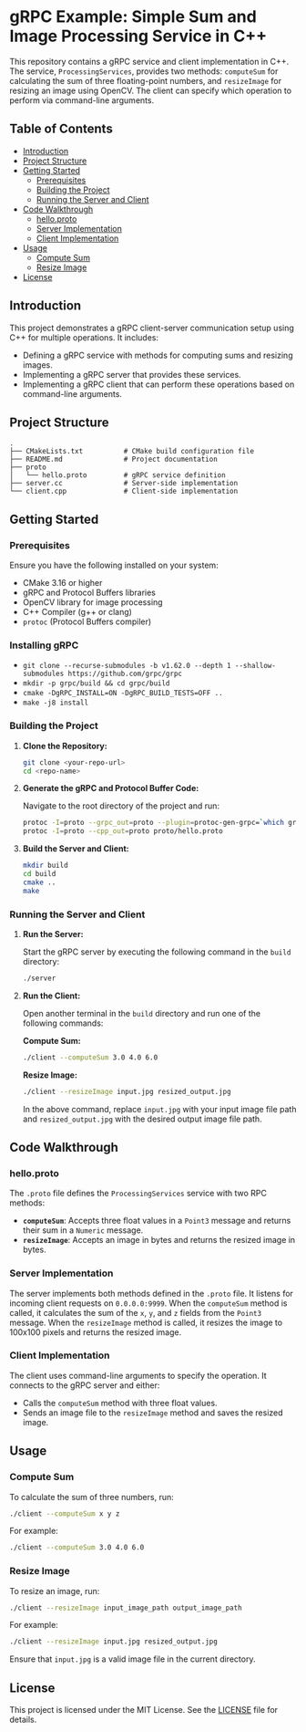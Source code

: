 
# gRPC Example: Simple Sum and Image Processing Service in C++

This repository contains a gRPC service and client implementation in C++. The service, `ProcessingServices`, provides two methods: `computeSum` for calculating the sum of three floating-point numbers, and `resizeImage` for resizing an image using OpenCV. The client can specify which operation to perform via command-line arguments.

## Table of Contents

- [Introduction](#introduction)
- [Project Structure](#project-structure)
- [Getting Started](#getting-started)
  - [Prerequisites](#prerequisites)
  - [Building the Project](#building-the-project)
  - [Running the Server and Client](#running-the-server-and-client)
- [Code Walkthrough](#code-walkthrough)
  - [hello.proto](#helloproto)
  - [Server Implementation](#server-implementation)
  - [Client Implementation](#client-implementation)
- [Usage](#usage)
  - [Compute Sum](#compute-sum)
  - [Resize Image](#resize-image)
- [License](#license)

## Introduction

This project demonstrates a gRPC client-server communication setup using C++ for multiple operations. It includes:

- Defining a gRPC service with methods for computing sums and resizing images.
- Implementing a gRPC server that provides these services.
- Implementing a gRPC client that can perform these operations based on command-line arguments.

## Project Structure

```
.
├── CMakeLists.txt          # CMake build configuration file
├── README.md               # Project documentation
├── proto
│   └── hello.proto         # gRPC service definition
├── server.cc               # Server-side implementation
└── client.cpp              # Client-side implementation
```

## Getting Started

### Prerequisites

Ensure you have the following installed on your system:

- CMake 3.16 or higher
- gRPC and Protocol Buffers libraries
- OpenCV library for image processing
- C++ Compiler (g++ or clang)
- `protoc` (Protocol Buffers compiler)

### Installing gRPC
- `git clone --recurse-submodules -b v1.62.0 --depth 1 --shallow-submodules https://github.com/grpc/grpc`
- `mkdir -p grpc/build && cd grpc/build`
- `cmake -DgRPC_INSTALL=ON -DgRPC_BUILD_TESTS=OFF ..`
- `make -j8 install`

### Building the Project

1. **Clone the Repository:**

   ```bash
   git clone <your-repo-url>
   cd <repo-name>
   ```

2. **Generate the gRPC and Protocol Buffer Code:**

   Navigate to the root directory of the project and run:

   ```bash
   protoc -I=proto --grpc_out=proto --plugin=protoc-gen-grpc=`which grpc_cpp_plugin` proto/hello.proto
   protoc -I=proto --cpp_out=proto proto/hello.proto
   ```

3. **Build the Server and Client:**

   ```bash
   mkdir build
   cd build
   cmake ..
   make
   ```

### Running the Server and Client

1. **Run the Server:**

   Start the gRPC server by executing the following command in the `build` directory:

   ```bash
   ./server
   ```

2. **Run the Client:**

   Open another terminal in the `build` directory and run one of the following commands:

   **Compute Sum:**

   ```bash
   ./client --computeSum 3.0 4.0 6.0
   ```

   **Resize Image:**

   ```bash
   ./client --resizeImage input.jpg resized_output.jpg
   ```

   In the above command, replace `input.jpg` with your input image file path and `resized_output.jpg` with the desired output image file path.

## Code Walkthrough

### hello.proto

The `.proto` file defines the `ProcessingServices` service with two RPC methods:

- **`computeSum`**: Accepts three float values in a `Point3` message and returns their sum in a `Numeric` message.
- **`resizeImage`**: Accepts an image in bytes and returns the resized image in bytes.

### Server Implementation

The server implements both methods defined in the `.proto` file. It listens for incoming client requests on `0.0.0.0:9999`. When the `computeSum` method is called, it calculates the sum of the `x`, `y`, and `z` fields from the `Point3` message. When the `resizeImage` method is called, it resizes the image to 100x100 pixels and returns the resized image.

### Client Implementation

The client uses command-line arguments to specify the operation. It connects to the gRPC server and either:

- Calls the `computeSum` method with three float values.
- Sends an image file to the `resizeImage` method and saves the resized image.

## Usage

### Compute Sum

To calculate the sum of three numbers, run:

```bash
./client --computeSum x y z
```

For example:

```bash
./client --computeSum 3.0 4.0 6.0
```

### Resize Image

To resize an image, run:

```bash
./client --resizeImage input_image_path output_image_path
```

For example:

```bash
./client --resizeImage input.jpg resized_output.jpg
```

Ensure that `input.jpg` is a valid image file in the current directory.

## License

This project is licensed under the MIT License. See the [LICENSE](LICENSE) file for details.
